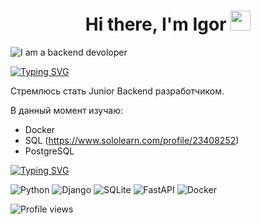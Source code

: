 <h1 align="center">Hi there, I'm Igor</a> 
<img src="https://github.com/blackcater/blackcater/raw/main/images/Hi.gif" height="32"/></h1>

![I am а backend devoloper](https://miro.medium.com/max/1140/1*JMFpAHaFO5O5ExCpsiN8NA.jpeg)

[![Typing SVG](https://readme-typing-svg.herokuapp.com?color=15F720&center=true&vCenter=true&width=950&lines=Backend+Devoloper)](https://git.io/typing-svg)

Стремлюсь стать Junior Backend разработчиком.

В данный момент изучаю:
* Docker
* SQL (https://www.sololearn.com/profile/23408252)
* PostgreSQL

[![Typing SVG](https://readme-typing-svg.herokuapp.com?size=30&lines=Технологии)](https://git.io/typing-svg)

![Python](https://img.shields.io/badge/python-3670A0?style=for-the-badge&logo=python&logoColor=ffdd54)
![Django](https://img.shields.io/badge/django-%23092E20.svg?style=for-the-badge&logo=django&logoColor=white)
![SQLite](https://img.shields.io/badge/sqlite-%2307405e.svg?style=for-the-badge&logo=sqlite&logoColor=white)
![FastAPI](https://img.shields.io/badge/FastAPI-005571?style=for-the-badge&logo=fastapi)
![Docker](https://img.shields.io/badge/docker-%230db7ed.svg?style=for-the-badge&logo=docker&logoColor=white)


![Profile views](https://gpvc.arturio.dev/Igry44ik)  
